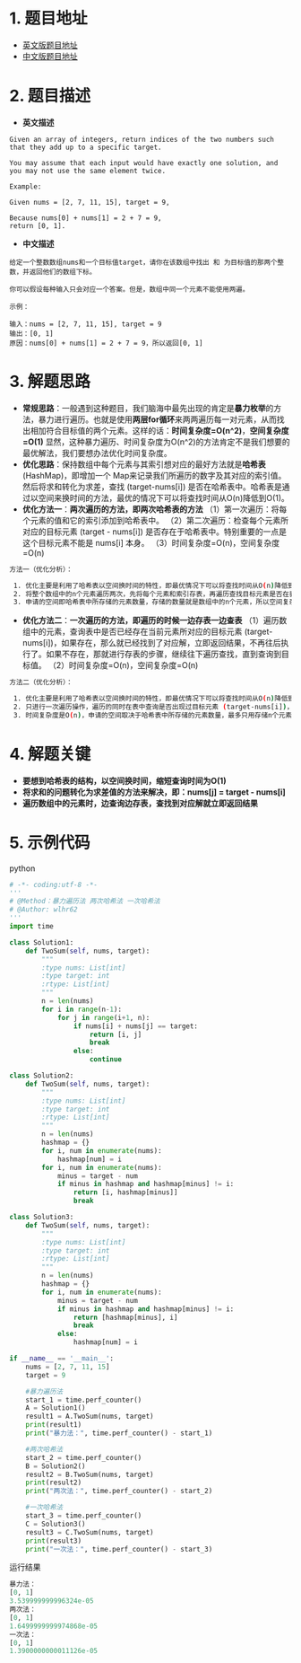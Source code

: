 ﻿# 1. 题目地址

 - [英文版题目地址](https://leetcode.com/problems/two-sum/)
 - [中文版题目地址](https://leetcode-cn.com/problems/two-sum/)
# 2. 题目描述
 - **英文描述**

```
Given an array of integers, return indices of the two numbers such that they add up to a specific target.

You may assume that each input would have exactly one solution, and you may not use the same element twice.

Example:

Given nums = [2, 7, 11, 15], target = 9,

Because nums[0] + nums[1] = 2 + 7 = 9,
return [0, 1].
```

 - **中文描述**

```
给定一个整数数组nums和一个目标值target，请你在该数组中找出 和 为目标值的那两个整数，并返回他们的数组下标。

你可以假设每种输入只会对应一个答案。但是，数组中同一个元素不能使用两遍。

示例：

输入：nums = [2, 7, 11, 15], target = 9
输出：[0, 1]
原因：nums[0] + nums[1] = 2 + 7 = 9，所以返回[0, 1]
```
# 3. 解题思路

 - **常规思路**：一般遇到这种题目，我们脑海中最先出现的肯定是**暴力枚举**的方法，暴力进行遍历。也就是使用**两层for循环**来两两遍历每一对元素，从而找出相加符合目标值的两个元素。这样的话：**时间复杂度=O(n^2)**，**空间复杂度=O(1)**
显然，这种暴力遍历、时间复杂度为O(n^2)的方法肯定不是我们想要的最优解法，我们要想办法优化时间复杂度。
 - **优化思路**：保持数组中每个元素与其索引想对应的最好方法就是**哈希表**(HashMap)，即增加一个 Map来记录我们所遍历的数字及其对应的索引值。然后将求和转化为求差，查找 (target-nums[i]) 是否在哈希表中。哈希表是通过以空间来换时间的方法，最优的情况下可以将查找时间从O(n)降低到O(1)。
 - **优化方法一**：**两次遍历的方法，即两次哈希表的方法**
（1）第一次遍历：将每个元素的值和它的索引添加到哈希表中。
 （2）第二次遍历：检查每个元素所对应的目标元素 (target - nums[i]) 是否存在于哈希表中。特别重要的一点是这个目标元素不能是 nums[i] 本身。
 （3）时间复杂度=O(n)，空间复杂度=O(n)
 

```bash
方法一（优化分析）：

 1. 优化主要是利用了哈希表以空间换时间的特性，即最优情况下可以将查找时间从O(n)降低到O(1)。
 2. 将整个数组中的n个元素遍历两次，先将每个元素和索引存表，再遍历查找目标元素是否在表中，所以时间复杂度是O(n)。
 3. 申请的空间即哈希表中所存储的元素数量，存储的数量就是数组中的n个元素，所以空间复杂度为O(n)。
```


 - **优化方法二**：**一次遍历的方法，即遍历的时候一边存表一边查表**
（1）遍历数组中的元素，查询表中是否已经存在当前元素所对应的目标元素 (target-nums[i])，如果存在，那么就已经找到了对应解，立即返回结果，不再往后执行了。如果不存在，那就进行存表的步骤，继续往下遍历查找，直到查询到目标值。
（2）时间复杂度=O(n)，空间复杂度=O(n)

```bash
方法二（优化分析）：

 1. 优化主要是利用了哈希表以空间换时间的特性，即最优情况下可以将查找时间从O(n)降低到O(1)。
 2. 只进行一次遍历操作，遍历的同时在表中查询是否出现过目标元素 (target-nums[i])，如果出现过就立即返回。
 3. 时间复杂度是O(n)，申请的空间取决于哈希表中所存储的元素数量，最多只用存储n个元素，空间复杂度为O(n)。
```

# 4. 解题关键

 - **要想到哈希表的结构，以空间换时间，缩短查询时间为O(1)**
 - **将求和的问题转化为求差值的方法来解决，即：nums[j] = target - nums[i]**
 - **遍历数组中的元素时，边查询边存表，查找到对应解就立即返回结果**
# 5. 示例代码
python

```python
# -*- coding:utf-8 -*-
'''
# @Method：暴力遍历法 两次哈希法 一次哈希法
# @Author: wlhr62
'''
import time

class Solution1:
    def TwoSum(self, nums, target):
        """
        :type nums: List[int]
        :type target: int
        :rtype: List[int]
        """
        n = len(nums)
        for i in range(n-1):
            for j in range(i+1, n):
                if nums[i] + nums[j] == target:
                    return [i, j]
                    break
                else:
                    continue

class Solution2:
    def TwoSum(self, nums, target):
        """
        :type nums: List[int]
        :type target: int
        :rtype: List[int]
        """
        n = len(nums)
        hashmap = {}
        for i, num in enumerate(nums):
            hashmap[num] = i
        for i, num in enumerate(nums):
            minus = target - num
            if minus in hashmap and hashmap[minus] != i:
                return [i, hashmap[minus]]
                break

class Solution3:
    def TwoSum(self, nums, target):
        """
        :type nums: List[int]
        :type target: int
        :rtype: List[int]
        """
        n = len(nums)
        hashmap = {}
        for i, num in enumerate(nums):
            minus = target - num
            if minus in hashmap and hashmap[minus] != i:
                return [hashmap[minus], i]
                break
            else:
                hashmap[num] = i

if __name__ == '__main__':
    nums = [2, 7, 11, 15]
    target = 9

    #暴力遍历法
    start_1 = time.perf_counter()
    A = Solution1()
    result1 = A.TwoSum(nums, target)
    print(result1)
    print("暴力法：", time.perf_counter() - start_1)

    #两次哈希法
    start_2 = time.perf_counter()
    B = Solution2()
    result2 = B.TwoSum(nums, target)
    print(result2)
    print("两次法：", time.perf_counter() - start_2)

    #一次哈希法
    start_3 = time.perf_counter()
    C = Solution3()
    result3 = C.TwoSum(nums, target)
    print(result3)
    print("一次法：", time.perf_counter() - start_3)
```
运行结果

```python
暴力法：
[0, 1]
3.539999999996324e-05
两次法：
[0, 1]
1.6499999999974868e-05
一次法：
[0, 1]
1.3900000000011126e-05
```

